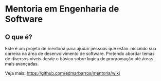 # Mentoria em Engenharia de Software

## O que é?
Este é um projeto de mentoria para ajudar pessoas que estão iniciando sua carreira na área de desenvolvimento de software. Pretendo abordar temas de diversos níveis desde o básico sobre logica de programação até áreas mais avançadas.


Veja mais:
https://github.com/edmarbarros/mentoria/wiki
